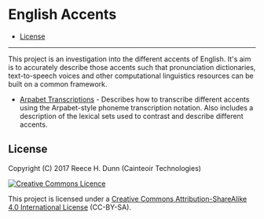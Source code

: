 # English Accents

- [License](#license)

----------

This project is an investigation into the different accents of English. It's
aim is to accurately describe those accents such that pronunciation
dictionaries, text-to-speech voices and other computational linguistics
resources can be built on a common framework.

*  [Arpabet Transcriptions](docs/arpabet.md) - Describes how to transcribe
   different accents using the Arpabet-style phoneme transcription notation.
   Also includes a description of the lexical sets used to contrast and
   describe different accents.

## License

Copyright (C) 2017 Reece H. Dunn (Cainteoir Technologies)

<a rel="license" href="http://creativecommons.org/licenses/by-sa/4.0/"><img alt="Creative Commons Licence" style="border-width:0" src="https://i.creativecommons.org/l/by-sa/4.0/88x31.png" /></a>

This project is licensed under a [Creative Commons Attribution-ShareAlike 4.0 International License](COPYING.md)
(CC-BY-SA).